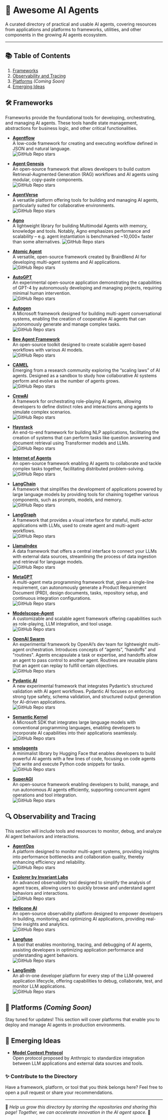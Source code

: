 # 🌟 Awesome AI Agents

A curated directory of practical and usable AI agents, covering resources from applications and platforms to frameworks, utilities, and other components in the growing AI agents ecosystem.

---

## 📚 Table of Contents

1. [Frameworks](#frameworks)
2. [Observability and Tracing](#observability-and-tracing)
3. [Platforms](#platforms) *(Coming Soon)*
4. [Emerging Ideas](#emerging-ideas)

<a id="frameworks"></a>
## 🛠 Frameworks

Frameworks provide the foundational tools for developing, orchestrating, and managing AI agents. These tools handle state management, abstractions for business logic, and other critical functionalities.


- **[Agentflow](https://github.com/lebrunel/agentflow)**  
  A low-code framework for creating and executing workflow defined in JSON and natural language.  
  ![GitHub Repo stars](https://img.shields.io/github/stars/lebrunel/agentflow?style=social)

- **[Agent Genesis](https://github.com/DeadmanAbir/AgentGenesis)**  
  An open-source framework that allows developers to build custom Retrieval-Augmented Generation (RAG) workflows and AI agents using modular, copy-paste components.  
  ![GitHub Repo stars](https://img.shields.io/github/stars/DeadmanAbir/AgentGenesis?style=social)

- **[AgentVerse](https://github.com/OpenBMB/AgentVerse)**  
  A versatile platform offering tools for building and managing AI agents, particularly suited for collaborative environments.  
  ![GitHub Repo stars](https://img.shields.io/github/stars/agno-agi/agno?style=social)

- **[Agno](https://github.com/agno-agi/agno)**  
  A lightweight library for building Multimodal Agents with memory, knowledge and tools. Notably, Agno emphasizes performance and scalability – e.g. agent instantiation is benchmarked ~10,000× faster than some alternatives.
  ![GitHub Repo stars](https://img.shields.io/github/stars/agno-agi/agno?style=social)

- **[Atomic Agent](https://github.com/BrainBlend-AI/atomic-agents)**  
  A versatile, open-source framework created by BrainBlend AI for developing multi-agent systems and AI applications.  
  ![GitHub Repo stars](https://img.shields.io/github/stars/BrainBlend-AI/atomic-agents?style=social)

- **[AutoGPT](https://github.com/Significant-Gravitas/AutoGPT)**  
  An experimental open-source application demonstrating the capabilities of GPT-4 by autonomously developing and managing projects, requiring minimal human intervention.  
  ![GitHub Repo stars](https://img.shields.io/github/stars/Significant-Gravitas/AutoGPT?style=social)

- **[Autogen](https://github.com/microsoft/autogen)**  
  A Microsoft framework designed for building multi-agent conversational systems, enabling the creation of cooperative AI agents that can autonomously generate and manage complex tasks.  
  ![GitHub Repo stars](https://img.shields.io/github/stars/microsoft/autogen?style=social)

- **[Bee Agent Framework](https://github.com/i-am-bee/bee-agent-framework)**  
  An open-source toolkit designed to create scalable agent-based workflows with various AI models.  
  ![GitHub Repo stars](https://img.shields.io/github/stars/i-am-bee/bee-agent-framework?style=social)

- **[CAMEL](https://github.com/camel-ai/camel)**  
  Emerging from a research community exploring the “scaling laws” of AI agents. Designed as a sandbox to study how collaborative AI systems perform and evolve as the number of agents grows.
  ![GitHub Repo stars](https://img.shields.io/github/stars/camel-ai/camel?style=social)

- **[CrewAI](https://github.com/joaomdmoura/crewai)**  
  A framework for orchestrating role-playing AI agents, allowing developers to define distinct roles and interactions among agents to simulate complex scenarios.  
  ![GitHub Repo stars](https://img.shields.io/github/stars/joaomdmoura/crewai?style=social)

- **[Haystack](https://github.com/deepset-ai/haystack)**  
  An end-to-end framework for building NLP applications, facilitating the creation of systems that can perform tasks like question answering and document retrieval using Transformer models and LLMs.  
  ![GitHub Repo stars](https://img.shields.io/github/stars/deepset-ai/haystack?style=social)

- **[Internet of Agents](https://github.com/OpenBMB/IoA)**  
  An open-source framework enabling AI agents to collaborate and tackle complex tasks together, facilitating distributed problem-solving.  
  ![GitHub Repo stars](https://img.shields.io/github/stars/OpenBMB/IoA?style=social)

- **[LangChain](https://github.com/hwchase17/langchain)**  
  A framework that simplifies the development of applications powered by large language models by providing tools for chaining together various components, such as prompts, models, and memory.  
  ![GitHub Repo stars](https://img.shields.io/github/stars/hwchase17/langchain?style=social)

- **[LangGraph](https://github.com/langchain-ai/langgraph)**  
  A framework that provides a visual interface for stateful, multi-actor applications with LLMs, used to create agent and multi-agent workflows.   
  ![GitHub Repo stars](https://img.shields.io/github/stars/langchain-ai/langgraph?style=social)

- **[LlamaIndex](https://github.com/jerryjliu/llama_index)**  
  A data framework that offers a central interface to connect your LLMs with external data sources, streamlining the process of data ingestion and retrieval for language models.  
  ![GitHub Repo stars](https://img.shields.io/github/stars/jerryjliu/llama_index?style=social)

- **[MetaGPT](https://github.com/geekan/MetaGPT)**  
  A multi-agent meta programming framework that, given a single-line requirement, can autonomously generate a Product Requirement Document (PRD), design documents, tasks, repository setup, and continuous integration configurations.  
  ![GitHub Repo stars](https://img.shields.io/github/stars/geekan/MetaGPT?style=social)

- **[Modelscope-Agent](https://github.com/modelscope/modelscope-agent)**  
  A customizable and scalable agent framework offering capabilities such as role-playing, LLM integration, and tool usage.  
  ![GitHub Repo stars](https://img.shields.io/github/stars/modelscope/modelscope-agent?style=social)

- **[OpenAI Swarm](https://github.com/openai/swarm)**  
  An experimental framework by OpenAI’s dev team for lightweight multi-agent orchestration. Introduces concepts of “agents”, “handoffs” and "routines". Agents encapsulate a task or expertise, and handoffs allow an agent to pass control to another agent. Routines are reusable plans that an agent can replay to fulfill certain objectives.  
  ![GitHub Repo stars](https://img.shields.io/github/stars/pydantic/pydantic-ai?style=social)

- **[Pydantic AI](https://github.com/pydantic/pydantic-ai)**  
  A new experimental framework that integrates Pydantic’s structured validation with AI agent workflows. Pydantic AI focuses on enforcing strong type safety, schema validation, and structured output generation for AI-driven applications.  
  ![GitHub Repo stars](https://img.shields.io/github/stars/pydantic/pydantic-ai?style=social)

- **[Semantic Kernel](https://github.com/microsoft/semantic-kernel)**  
  A Microsoft SDK that integrates large language models with conventional programming languages, enabling developers to incorporate AI capabilities into their applications seamlessly.  
  ![GitHub Repo stars](https://img.shields.io/github/stars/microsoft/semantic-kernel?style=social)

- **[smolagents](https://github.com/huggingface/smolagents)**  
  A minimalist library by Hugging Face that enables developers to build powerful AI agents with a few lines of code, focusing on code agents that write and execute Python code snippets for tasks.  
  ![GitHub Repo stars](https://img.shields.io/github/stars/huggingface/smolagents?style=social)

- **[SuperAGI](https://github.com/TransformerOptimus/SuperAGI)**  
  An open-source framework enabling developers to build, manage, and run autonomous AI agents efficiently, supporting concurrent agent operations and tool integration.  
  ![GitHub Repo stars](https://img.shields.io/github/stars/TransformerOptimus/SuperAGI?style=social)


<a id="observability-and-tracing"></a>
## 🔍 Observability and Tracing

This section will include tools and resources to monitor, debug, and analyze AI agent behaviors and interactions.

- **[AgentOps](https://github.com/AgentOps-AI/agentops)**  
  A platform designed to monitor multi-agent systems, providing insights into performance bottlenecks and collaboration quality, thereby enhancing efficiency and reliability.  
  ![GitHub Repo stars](https://img.shields.io/github/stars/AgentOps-AI/agentops?style=social)

- **[Explorer by Invariant Labs](https://github.com/invariantlabs-ai/explorer)**  
  An advanced observability tool designed to simplify the analysis of agent traces, allowing users to quickly browse and understand agent behaviors and interactions.  
  ![GitHub Repo stars](https://img.shields.io/github/stars/invariantlabs-ai/explorer?style=social)

- **[Helicone AI](https://github.com/Helicone/helicone)**  
  An open-source observability platform designed to empower developers in building, monitoring, and optimizing AI applications, providing real-time insights and analytics.  
  ![GitHub Repo stars](https://img.shields.io/github/stars/Helicone/helicone?style=social)

- **[Langfuse](https://github.com/langfuse/langfuse)**  
  A tool that enables monitoring, tracing, and debugging of AI agents, assisting developers in optimizing application performance and understanding agent behaviors.  
  ![GitHub Repo stars](https://img.shields.io/github/stars/langfuse/langfuse?style=social)

- **[LangSmith](https://github.com/langchain-ai/langsmith-sdk)**  
  An all-in-one developer platform for every step of the LLM-powered application lifecycle, offering capabilities to debug, collaborate, test, and monitor LLM applications.  
  ![GitHub Repo stars](https://img.shields.io/github/stars/langchain-ai/langsmith-sdk?style=social)

<a id="platforms"></a>
## 🚀 Platforms *(Coming Soon)*

Stay tuned for updates! This section will cover platforms that enable you to deploy and manage AI agents in production environments.

<a id="emerging-ideas"></a>
## 🌱 Emerging Ideas

- **[Model Context Protocol](https://github.com/modelcontextprotocol/specification)**  
Open protocol proposed by Anthropic to standardize integration between LLM applications and external data sources and tools. 

### ✨ Contribute to the Directory  

Have a framework, platform, or tool that you think belongs here? Feel free to open a pull request or share your recommendations.

---

🌟 *Help us grow this directory by starring the repositories and sharing this page! Together, we can accelerate innovation in the AI agent space.* 🌟

